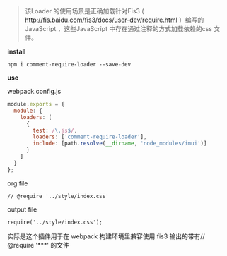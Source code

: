 > 该Loader 的使用场景是正确加载针对Fis3 ( http://fis.baidu.com/fis3/docs/user-dev/require.html ）编写的JavaScript ，这些JavaScript 中存在通过注释的方式加载依赖的css 文件。

**install**
```
npm i comment-require-loader --save-dev
```

**use**

webpack.config.js
```js
module.exports = {
  module: {
    loaders: [
      {
        test: /\.js$/,
        loaders: ['comment-require-loader'],
        include: [path.resolve(__dirname, 'node_modules/imui')]
      }
    ]
  }
};
```

org file
```
// @require '../style/index.css'
```

output file
```
require('../style/index.css');
```

实际是这个插件用于在 webpack 构建环境里兼容使用 fis3 输出的带有// @require '***' 的文件